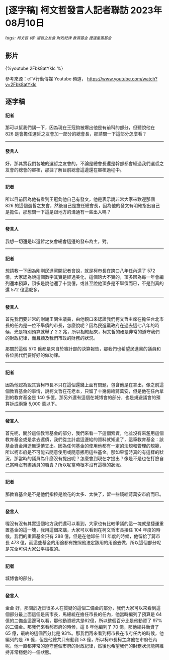 # [逐字稿] 柯文哲發言人記者聯訪 2023年08月10日

###### tags: `柯文哲` `柯P` `選哲之友會` `財政紀律` `教育基金` `捷運重置基金`

## 影片

{%youtube 2Fbk8atYklc %}

參考來源：eTV行動傳媒 Youtube 頻道， https://www.youtube.com/watch?v=2Fbk8atYklc


## 逐字稿

#### 記者

那可以幫我們講一下，因為現在王冠鈞被爆出他是有前科的部分，但聽說他在 826 是會擔任選哲之友會加一部分的總會長，那請問一下這部分怎麼看？

---

#### 發言人

好，那其實我們各地的選哲之友會的，不論是總會長還是幹部都會經過我們選哲之友會的總會的審核，那據了解目前總會這邊還在審核過程中。

---

#### 記者

所以目前因為他有看到王冠鈞他自己有發文，他是表示說非常大家來歡迎那個 826 的這個選哲之友會，然後自己是擔任總會長，因為他的發文有明確指出自己是擔任，那想問一下這是跟地方的溝通有一些出入嗎？

---

#### 發言人

我想一切還是以選哲之友會總會這邊的發布為主，對。

---

#### 記者

想請教一下因為剛剛民進黨開記者會說，就是柯市長在誇口八年任內還了 572 億，大家認為說這個數字其實是經過美化，這個誇大不實的，頂多因為每一年會編列還本預算，頂多是說他還了十幾億，或甚至說他頂多是不舉債而已，不是到真的還 572 億這麼多。

---

#### 發言人

首先我們要非常的謝謝王閔生議員，由他親口來認證我們柯文哲主席在擔任台北市長的任內是一位不舉債的市長，怎麼說呢？因為民進黨政府在過去這七八年的時候，光是特別預算就舉了 2.2 兆，所以相較起來，柯文哲的確是非常的遵守我們的財政紀律，而且顧及我們市政的財務的狀況。

那關於這個 570 億都是來自於審計部的決算報告，那我們也希望民進黨的議員和各位民代們要好好的做功課。

---

#### 記者

因為他認為說其實柯市長不只在這個還錢上面有問題，包含他是在拿出，像之前這個教育基金的事情，說柯文哲在花老本，只留了十幾億給蔣萬安，但是他在任內拿到的教育基金是 140 多億。那另外還有這個在城博會的部分，也是規避議會的預算拆成兩筆 5,000 萬以下。

---

#### 發言人

首先呢，關於這個教育基金的部分，我們來看一下這個索資，他並沒有來濫用這個教育基金或是拿去還債，我們從主計處這邊給的資料就知道了，這筆教育基金：該基金資金用途無還債支出。因為任何基金的使用他都有一定的法規和管理的規範，所以柯市府是不可能去隨意使用或隨意挪用這些基金。那如果當時真的有這樣的狀況，那當時的議員為什麼沒有提出呢？怎麼會到現在才提出？像是不是也在打臉自己當時沒有盡議員的職責？所以呢當時根本沒有這樣的狀況。

---

#### 記者

那教育基金是不是他們指控是說花的太多、太快了，留一些錢給蔣萬安市府而已。

---

#### 發言人

喔沒有沒有其實這個地方我們還可以看到，大家也有比較爭議的這一塊就是捷運重置基金的這一塊，我用這個來講，大家可以看到在柯文哲市長接任 104 年度的時候，我們的重置基金只有 288 億，但是在他卸任 111 年度的時候，他留給了蔣市長 473 億，而這些基金的用途都有按照他法定該用的用途去做，所以這個部分呢是完全可供大家公平檢視的。

---

#### 記者

城博會的部分。

---

#### 發言人
金金
好，那關於近日很多人在質疑的這個二備金的部分，我們大家可以來看到這個部分最上面這個是馬市長，馬總統在擔任市長的任內，他當時編列了預算是 64 億的二備金這邊可以看，那他動資總共是62億，所以整個百分比是他動資了 97% 的二備金。那我們來看郝市府的時候，這 8 年他編列了 70 億，那他總共動資了 65 億，最終的這個百分比是 93%。那我們再來看到柯市長在市府任內的時候，他編列的是 76 億，但是他總共只有動資 53 億，所以柯市長柯主席他在市府任內呢，他一直都非常的遵守整個市府的財政紀律，然後也希望我們的財務狀況能夠維持非常穩健的一個狀態。